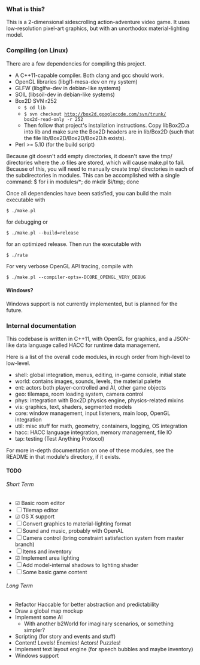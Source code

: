 ### What is this?

This is a 2-dimensional sidescrolling action-adventure video game.  It uses
low-resolution pixel-art graphics, but with an unorthodox material-lighting
model.

### Compiling (on Linux)

There are a few dependencies for compiling this project.
 - A C++11-capable compiler.  Both clang and gcc should work.
 - OpenGL libraries (libgl1-mesa-dev on my system)
 - GLFW (libglfw-dev in debian-like systems)
 - SOIL (libsoil-dev in debian-like systems)
 - Box2D SVN r252
    - <code>$ cd lib</code>
    - <code>$ svn checkout http://box2d.googlecode.com/svn/trunk/ box2d-read-only -r 252</code>
    - Then follow that project's installation instructions.  Copy libBox2D.a
       into lib and make sure the Box2D headers are in lib/Box2D (such that the
       file lib/Box2D/Box2D/Box2D.h exists).
 - Perl >= 5.10 (for the build script)

Because git doesn't add empty directories, it doesn't save the tmp/ directories where the
.o files are stored, which will cause make.pl to fail. Because of this, you will need to
manually create tmp/ directories in each of the subdirectories in modules. This can be
accomplished with a single command:
    $ for i in modules/*; do mkdir $i/tmp; done

Once all dependencies have been satisfied, you can build the main executable with

    $ ./make.pl

for debugging or

    $ ./make.pl --build=release

for an optimized release.  Then run the executable with

    $ ./rata


For very verbose OpenGL API tracing, compile with

    $ ./make.pl --compiler-opts=-DCORE_OPENGL_VERY_DEBUG

#### Windows?

Windows support is not currently implemented, but is planned for the future.

### Internal documentation

This codebase is written in C++11, with OpenGL for graphics, and a JSON-like
data language called HACC for runtime data management.

Here is a list of the overall code modules, in rough order from high-level
to low-level.
 - shell: global integration, menus, editing, in-game console, initial state
 - world: contains images, sounds, levels, the material palette
 - ent: actors both player-controlled and AI, other game objects
 - geo: tilemaps, room loading system, camera control
 - phys: integration with Box2D physics engine, physics-related mixins
 - vis: graphics, text, shaders, segmented models
 - core: window management, input listeners, main loop, OpenGL integration
 - util: misc stuff for math, geometry, containers, logging, OS integration
 - hacc: HACC language integration, memory management, file IO
 - tap: testing (Test Anything Protocol)

For more in-depth documentation on one of these modules, see the README in
that module's directory, if it exists.

#### TODO

###### Short Term

 - ☑ Basic room editor
 - ☐ Tilemap editor
 - ☑ OS X support
 - ☐ Convert graphics to material-lighting format
 - ☐ Sound and music, probably with OpenAL
 - ☐ Camera control (bring constraint satisfaction system from master branch)
 - ☐ Items and inventory
 - ☑ Implement area lighting
 - ☐ Add model-internal shadows to lighting shader
 - ☐ Some basic game content

###### Long Term

 - Refactor Haccable for better abstraction and predictability
 - Draw a global map mockup
 - Implement some AI
    - With another b2World for imaginary scenarios, or something simpler?
 - Scripting (for story and events and stuff)
 - Content!  Levels!  Enemies!  Actors!  Puzzles!
 - Implement text layout engine (for speech bubbles and maybe inventory)
 - Windows support

